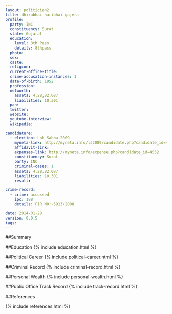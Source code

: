 ```yaml
---
layout: politician2
title: dhirubhai haribhai gajera
profile: 
  party: INC
  constituency: Surat
  state: Gujarat
  education: 
    level: 8th Pass
    details: 8thpass
  photo: 
  sex: 
  caste: 
  religion: 
  current-office-title: 
  crime-accusation-instances: 1
  date-of-birth: 1952
  profession: 
  networth: 
    assets: 4,28,82,087
    liabilities: 10,301
  pan: 
  twitter: 
  website: 
  youtube-interview: 
  wikipedia: 

candidature: 
  - election: Lok Sabha 2009
    myneta-link: http://myneta.info/ls2009/candidate.php?candidate_id=4532
    affidavit-link: 
    expenses-link: http://myneta.info/expense.php?candidate_id=4532
    constituency: Surat 
    party: INC
    criminal-cases: 1
    assets: 4,28,82,087
    liabilities: 10,301
    result:  

crime-record: 
  - crime: accussed
    ipc: 188
    details: FIR NO:-5913/2008 

date: 2014-01-28
version: 0.0.5
tags: 
---
```

##Summary


##Education
{% include education.html %}


##Political Career
{% include political-career.html %}


##Criminal Record
{% include criminal-record.html %}


##Personal Wealth
{% include personal-wealth.html %}


##Public Office Track Record
{% include track-record.html %}


##References


{% include references.html %}